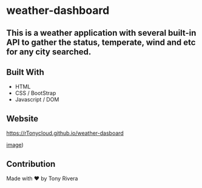 # weather-dashboard
## This is a weather application with several built-in API to gather the status, temperate, wind and etc for any city searched.

## Built With
* HTML
* CSS / BootStrap
* Javascript / DOM

## Website
https://rTonycloud.github.io/weather-dasboard

[image](https://user-images.githubusercontent.com/85594926/129451820-94d94d26-82da-494d-a838-b9fcdbd402c7.png))

## Contribution
Made with ❤️ by Tony Rivera

